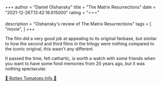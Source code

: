 +++
author = "Daniel Olshansky"
title = "The Matrix Resurrections"
date = "2021-12-26T13:42:16.615000"
rating = "⭐⭐⭐"

description = "Olshansky's review of The Matrix Resurrections"
tags = [
    "movie",
]
+++


The film did a very good job at appealing to its original fanbase, but similar to how the second and third films in the trilogy were nothing compared to the iconic original, this wasn't any different.

It passed the time, felt cathartic, is worth a watch with some friends when you want to have some fond memories from 20 years ago, but it was nothing spectacular.

[🍅 Rotten Tomatoes Info 🍅](https://www.rottentomatoes.com//m/the_matrix_resurrections)